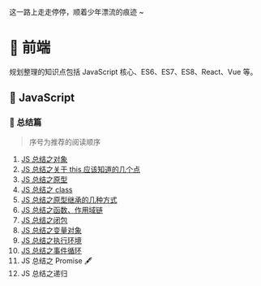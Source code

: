 这一路上走走停停，顺着少年漂流的痕迹 ~

# 🚜 前端

规划整理的知识点包括 JavaScript 核心、ES6、ES7、ES8、React、Vue 等。

## 🚀 JavaScript

### 🍓 总结篇

> 序号为推荐的阅读顺序

1. [JS 总结之对象](https://github.com/KaronAmI/blog/issues/20)
2. [JS 总结之关于 this 应该知道的几个点](https://github.com/KaronAmI/blog/issues/21)
3. [JS 总结之原型](https://github.com/KaronAmI/blog/issues/22)
4. [JS 总结之 class](https://github.com/KaronAmI/blog/issues/24)
5. [JS 总结之原型继承的几种方式](https://github.com/KaronAmI/blog/issues/23)
6. [JS 总结之函数、作用域链](https://github.com/KaronAmI/blog/issues/25)
7. [JS 总结之闭包](https://github.com/KaronAmI/blog/issues/26)
8. [JS 总结之变量对象](https://github.com/KaronAmI/blog/issues/27)
9. [JS 总结之执行环境](https://github.com/KaronAmI/blog/issues/28)
10. [JS 总结之事件循环](https://github.com/KaronAmI/blog/issues/29)
11. JS 总结之 Promise 🖋
12. JS 总结之递归
